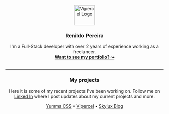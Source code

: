 <p align="center">
  <a href="https://rrenildopereiraa.github.io/renildo/" target="_blank" rel="noopener">
    <img src="https://rrenildopereiraa.github.io/renildo/public/images/me.jpeg" width="64" bordeRadius="999px" alt="Vipercel Logo">
  </a>
</p>

<h3 align="center">Renildo Pereira</h3>

<p align="center">
  I'm a Full-Stack developer with over 2 years of experience working as a freelancer.
  <br>
  <a href="https://rrenildopereiraa.github.io/renildo/" target="_blank" rel="noopener"><strong>Want to see my portfolio? ↝</strong></a>
  <br>
  <br>
</p>

 ---
<div align="center">
<h3>My projects</h3>
<p>Here it is some of my recent projects I've been working on. Follow me on <a href="https://www.linkedin.com/in/rrenildopereiraa/">Linked In</a> where I post updates about my current projects and more.</p>
<a href="https://yummacss.vercel.app/">Yumma CSS</a>
  •
  <a href="https://vipercel.vercel.app/">Vipercel</a>
  •
  <a href="https://skyluxmc.vercel.app.">Skylux Blog</a>
</div>

